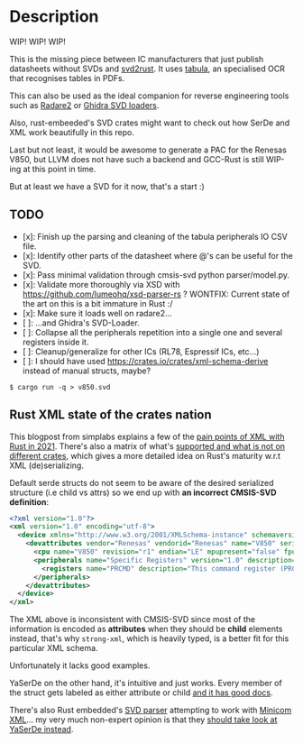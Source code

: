 # Description

WIP! WIP! WIP!

This is the missing piece between IC manufacturers that just publish datasheets without SVDs and [svd2rust][svd2rust]. It uses [tabula](https://tabula.technology/), an specialised OCR that recognises tables in PDFs. 

This can also be used as the ideal companion for reverse engineering tools such as [Radare2](https://github.com/radareorg/radare2-extras/tree/master/r2svd) or [Ghidra SVD loaders](https://github.com/leveldown-security/SVD-Loader-Ghidra).

Also, rust-embeeded's SVD crates might want to check out how SerDe and XML work beautifully in this repo.

Last but not least, it would be awesome to generate a PAC for the Renesas V850, but LLVM does not have such a backend and GCC-Rust is still WIP-ing at this point in time.

But at least we have a SVD for it now, that's a start :)


## TODO

* [x]: Finish up the parsing and cleaning of the tabula peripherals IO CSV file.
* [x]: Identify other parts of the datasheet where @'s can be useful for the SVD.
* [x]: Pass minimal validation through cmsis-svd python parser/model.py.
* [x]: Validate more thoroughly via XSD with https://github.com/lumeohq/xsd-parser-rs ? WONTFIX: Current state of the art on this is a bit immature in Rust :/
* [x]: Make sure it loads well on radare2...
* [ ]: ...and Ghidra's SVD-Loader.
* [ ]: Collapse all the peripherals repetition into a single one and several registers inside it.
* [ ]: Cleanup/generalize for other ICs (RL78, Espressif ICs, etc...)
* [ ]: I should have used https://crates.io/crates/xml-schema-derive instead of manual structs, maybe?


```shell
$ cargo run -q > v850.svd
```

## Rust XML state of the crates nation

This blogpost from simplabs explains a few of the [pain points of XML with Rust in 2021](https://simplabs.com/blog/2020/12/31/xml-and-rust/). There's also a matrix of what's [supported and what is not on different crates](https://github.com/RazrFalcon/roxmltree#alternatives), which gives a more detailed idea on Rust's maturity w.r.t XML (de)serializing.

Default serde structs do not seem to be aware of the desired serialized structure (i.e child vs attrs) so we end up with **an incorrect CMSIS-SVD definition**:

```xml
<?xml version="1.0"?>
<xml version="1.0" encoding="utf-8">
  <device xmlns="http://www.w3.org/2001/XMLSchema-instance" schemaversion="foo" xsnonamespaceschemalocation="CMSIS-SVD.xsd">
    <devattributes vendor="Renesas" vendorid="Renesas" name="V850" series="E1/E2/CA2" version="1.2" description="NEC/Renesas V850 automotive grade ICs" licensetext="GPLv3" addressunitbits="8" width="32" size="32" access="read-write" resetvalue="0x00000000" resetmask="0xFFFFFFFF">
      <cpu name="V850" revision="r1" endian="LE" mpupresent="false" fpupresent="false" vendorsystickconfig="false"/>
      <peripherals name="Specific Registers" version="1.0" description="Specific Registers" groupname="MCU" baseaddress="0xFFFFF1FC" size="16" access="read-write">
        <registers name="PRCMD" description="This command register (PRCMD) is to protect the registers that may have a significant influence on the application system (PSC, PSM) from an inadvertent write access, so that the system does not stop in case of a program hang-up." addressoffset="0xFFFFF1FC" size="8" access="read-write" resetvalue="0x0000" resetmask="0xFFFF"/>
      </peripherals>
    </devattributes>
  </device>
</xml>
```

The XML above is inconsistent with CMSIS-SVD since most of the information is encoded as **attributes** when they should be **child** elements instead, that's why `strong-xml`, which is heavily typed, is a better fit for this particular XML schema.

Unfortunately it lacks good examples.

YaSerDe on the other hand, it's intuitive and just works. Every member of the struct gets labeled as either attribute or child [and it has good docs][yaserde_docs].

There's also Rust embedded's [SVD parser](https://github.com/rust-embedded/svd) attempting to work with [Minicom XML](https://github.com/rust-embedded/svd/pull/138)... my very much non-expert opinion is that they [should take look at YaSerDe instead][yaserde_rfc_talk].

[xml_prettyprint]: https://www.samltool.com/prettyprint.php
[quickxml_serde_shortcomings]: https://github.com/tafia/quick-xml/issues/245
[svd2rust]: https://github.com/rust-embedded/svd2rust
[yaserde_docs]: https://github.com/media-io/yaserde/pull/106
[yaserde_rfc_talk]: https://users.rust-lang.org/t/rfc-serde-xml-support/737
